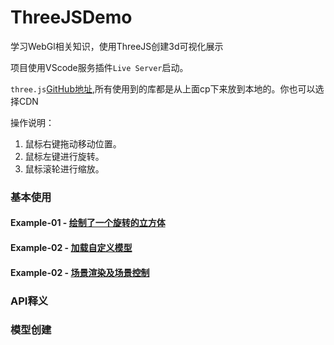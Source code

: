 # ThreeJSDemo
学习WebGl相关知识，使用ThreeJS创建3d可视化展示

项目使用VScode服务插件`Live Server`启动。

`three.js`[GitHub地址](https://github.com/mrdoob/three.js/tree/master),所有使用到的库都是从上面cp下来放到本地的。你也可以选择CDN


操作说明：

1. 鼠标右键拖动移动位置。
2. 鼠标左键进行旋转。
3. 鼠标滚轮进行缩放。

### 基本使用

#### Example-01 - [绘制了一个旋转的立方体](https://github.com/ngd-b/ThreeJSDemo/blob/master/world/example-01.md)
#### Example-02 - [加载自定义模型](https://github.com/ngd-b/ThreeJSDemo/blob/master/world/example-02.md)
#### Example-02 - [场景渲染及场景控制](https://github.com/ngd-b/ThreeJSDemo/blob/master/world/example-03.md)

### API释义

### 模型创建